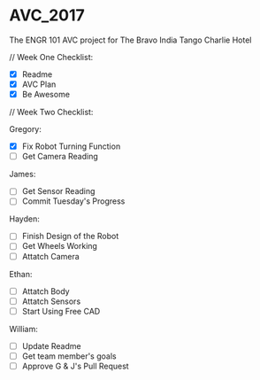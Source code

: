 # AVC_2017
The ENGR 101 AVC project for The Bravo India Tango Charlie Hotel

// Week One Checklist:

- [x] Readme
- [x] AVC Plan
- [x] Be Awesome

// Week Two Checklist:

Gregory:
- [x] Fix Robot Turning Function
- [ ] Get Camera Reading

James:
- [ ] Get Sensor Reading
- [ ] Commit Tuesday's Progress

Hayden:
- [ ] Finish Design of the Robot 
- [ ] Get Wheels Working
- [ ] Attatch Camera

Ethan:
- [ ] Attatch Body
- [ ] Attatch Sensors
- [ ] Start Using Free CAD

William:
- [ ] Update Readme
- [ ] Get team member's goals
- [ ] Approve G & J's Pull Request
